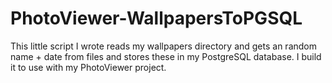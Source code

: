 PhotoViewer-WallpapersToPGSQL
=============================

This little script I wrote reads my wallpapers directory and gets an random name + date from files and stores these in my PostgreSQL database. I build it to use with my PhotoViewer project.